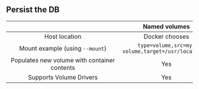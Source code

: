 ## Persist the DB
| <div style="width:290px"></div> | Named volumes | Bind mounts |
| :---: | :---: | :---: |
| Host location | Docker chooses | You decide |
| Mount example (using `--mount`) | `type=volume,src=my-volume,target=/usr/local/data` | `type=bind,src=/path/to/data,target=/usr/local/data` |
| Populates new volume with container contents | Yes | No |
| Supports Volume Drivers | Yes | No |
